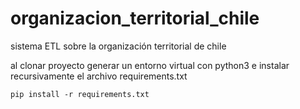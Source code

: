 # organizacion_territorial_chile
sistema ETL sobre la organización territorial de chile

al clonar proyecto generar un entorno virtual con python3 e instalar recursivamente el archivo requirements.txt

`pip install -r requirements.txt`
